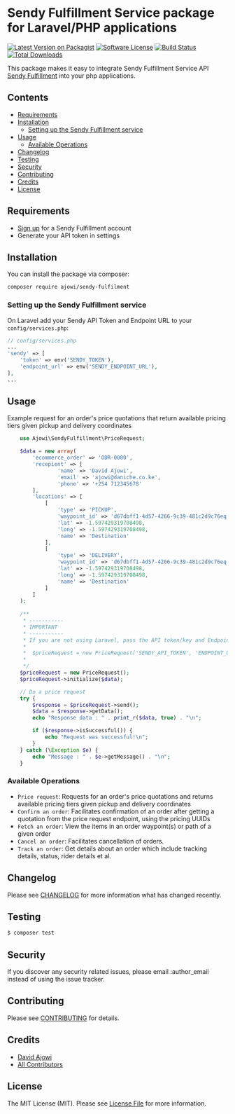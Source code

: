 #  Sendy Fulfillment Service package for Laravel/PHP applications

[![Latest Version on Packagist](https://img.shields.io/packagist/v/ajowi/sendy-fulfilment.svg?style=flat-square)](https://packagist.org/packages/ajowi/sendy-fulfilment)
[![Software License](https://img.shields.io/badge/license-MIT-brightgreen.svg?style=flat-square)](LICENSE.md)
[![Build Status](https://img.shields.io/travis/ajowi/sendy-fulfilment/master.svg?style=flat-square)](https://travis-ci.org/ajowi/sendy-fulfilment)
[![Total Downloads](https://img.shields.io/packagist/dt/ajowi/sendy-fulfilment.svg?style=flat-square)](https://packagist.org/packages/ajowi/sendy-fulfilment)

This package makes it easy to integrate Sendy Fulfillment Service API [Sendy Fulfillment](https://api.sendyit.com/v2/documentation) into your php applications.


## Contents

- [Requirements](#requirements)
- [Installation](#installation)
	- [Setting up the Sendy Fulfillment service](#setting-up-the-sendy-fulfillment-service)
- [Usage](#usage)
	- [Available Operations](#available-operations)
- [Changelog](#changelog)
- [Testing](#testing)
- [Security](#security)
- [Contributing](#contributing)
- [Credits](#credits)
- [License](#license)

## Requirements

- [Sign up](https://app.sendyit.com) for a Sendy Fulfillment account
- Generate your API token in settings

## Installation

You can install the package via composer:

``` bash
composer require ajowi/sendy-fulfilment
```

### Setting up the Sendy Fulfillment service

On Laravel add your Sendy API Token and Endpoint URL to your `config/services.php`:

```php
// config/services.php
...
'sendy' => [
    'token' => env('SENDY_TOKEN'),
    'endpoint_url' => env('SENDY_ENDPOINT_URL'),
],
...
```

## Usage

Example request for an order's price quotations that return available pricing tiers given pickup and delivery coordinates
``` php
    use Ajowi\SendyFulfillment\PriceRequest;

    $data = new array(
        'ecommerce_order' => 'ODR-0000',
        'recepient' => [
                'name' => 'David Ajowi',
                'email' => 'ajowi@daniche.co.ke',
                'phone' => '+254 712345678'
        ],
        'locations' => [
            [
                'type' => 'PICKUP',
                'waypoint_id' => 'd67dbff1-4d57-4266-9c39-481c2d9c76eq',
                'lat' => -1.597429319708498,
                'long' => -1.597429319708498,
                'name' => 'Destination'
            ],
            [
                'type' => 'DELIVERY',
                'waypoint_id' => 'd67dbff1-4d57-4266-9c39-481c2d9c76eq',
                'lat' => -1.597429319708498,
                'long' => -1.597429319708498,
                'name' => 'Destination'
            ]
        ]
    );
    
    /**
     * -----------
     * IMPORTANT
     * -----------
     * If you are not using Laravel, pass the API token/key and Endpoint URL to the constructor like so
     * 
     *  $priceRequest = new PriceRequest('SENDY_API_TOKEN', 'ENDPOINT_URL');
     * 
     */
    $priceRequest = new PriceRequest();
    $priceRequest->initialize($data);

    // Do a price request
    try {
        $response = $priceRequest->send();
        $data = $response->getData();
        echo "Response data : " . print_r($data, true) . "\n";

        if ($response->isSuccessful()) {
            echo "Request was successful!\n";
        }
    } catch (\Exception $e) {
        echo "Message : " . $e->getMessage() . "\n";
    }

```
### Available Operations

- `Price request`: Requests for an order's price quotations and returns available pricing tiers given pickup and delivery coordinates
- `Confirm an order`: Facilitates confirmation of an order after getting a quotation from the price request endpoint, using the pricing UUIDs
- `Fetch an order`: View the items in an order waypoint(s) or path of a given order
- `Cancel an order`: Facilitates cancellation of orders.
- `Track an order`: Get details about an order which include tracking details, status, rider details et al.

## Changelog

Please see [CHANGELOG](CHANGELOG.md) for more information what has changed recently.

## Testing

``` bash
$ composer test
```

## Security

If you discover any security related issues, please email :author_email instead of using the issue tracker.

## Contributing

Please see [CONTRIBUTING](CONTRIBUTING.md) for details.

## Credits

- [David Ajowi](https://github.com/ajowi)
- [All Contributors](../../contributors)

## License

The MIT License (MIT). Please see [License File](LICENSE.md) for more information.
